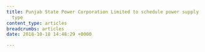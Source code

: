 ```yaml
---
title: Punjab State Power Corporation Limited to schedule power supply based on use
  type
content_type: articles
breadcrumbs: articles
date: 2018-10-18 14:48:29 +0000

---
```

